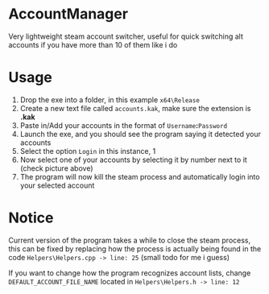# AccountManager
Very lightweight steam account switcher, useful for quick switching alt accounts if you have more than 10 of them like i do

# Usage
1. Drop the exe into a folder, in this example ``x64\Release``
2. Create a new text file called ``accounts.kak``, make sure the extension is **.kak**
3. Paste in/Add your accounts in the format of ``Username``**:**``Password``
4. Launch the exe, and you should see the program saying it detected your accounts
5. Select the option ``Login`` in this instance, 1
6. Now select one of your accounts by selecting it by number next to it (check picture above)
7. The program will now kill the steam process and automatically login into your selected account

# Notice
Current version of the program takes a while to close the steam process, this can be fixed by replacing how the process is actually being found in the code
 ``Helpers\Helpers.cpp -> line: 25`` (small todo for me i guess)
 
If you want to change how the program recognizes account lists, change ``DEFAULT_ACCOUNT_FILE_NAME`` located in ``Helpers\Helpers.h -> line: 12``
